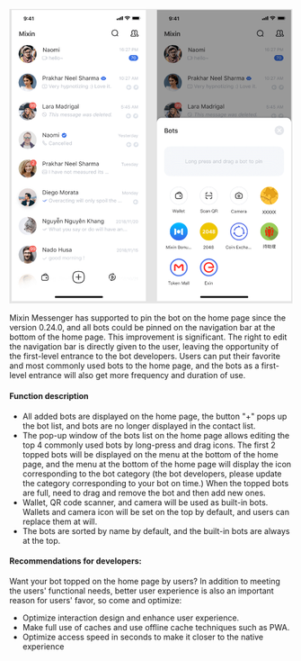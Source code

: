 
![Mixin Messenger bottom navigation](./messenger-bottom-navigation.png) 

Mixin Messenger has supported to pin the bot on the home page since the version 0.24.0, and all bots could be pinned on the navigation bar at the bottom of the home page. This improvement is significant. The right to edit the navigation bar is directly given to the user, leaving the opportunity of the first-level entrance to the bot developers. Users can put their favorite and most commonly used bots to the home page, and the bots as a first-level entrance will also get more frequency and duration of use.

#### Function description
- All added bots are displayed on the home page, the button "+" pops up the bot list, and bots are no longer displayed in the contact list.
- The pop-up window of the bots list on the home page allows editing the top 4 commonly used bots by long-press and drag icons. The first 2 topped bots will be displayed on the menu at the bottom of the home page, and the menu at the bottom of the home page will display the icon corresponding to the bot category (the bot developers, please update the category corresponding to your bot on time.) When the topped bots are full, need to drag and remove the bot and then add new ones.
- Wallet, QR code scanner, and camera will be used as built-in bots. Wallets and camera icon will be set on the top by default, and users can replace them at will.
- The bots are sorted by name by default, and the built-in bots are always at the top.

#### Recommendations for developers:
Want your bot topped on the home page by users? In addition to meeting the users' functional needs, better user experience is also an important reason for users' favor, so come and optimize:
- Optimize interaction design and enhance user experience.
- Make full use of caches and use offline cache techniques such as PWA.
- Optimize access speed in seconds to make it closer to the native experience